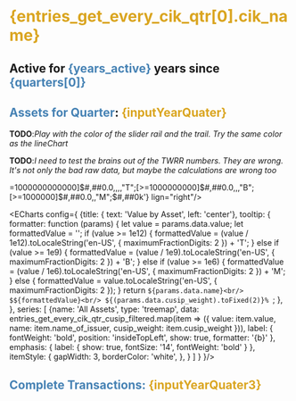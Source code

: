 
<script>
 /** @type {import('./$types').PageData} */

let quarters = props.entries_get_every_cik_qtr.map(item => (item.quarter));
let years_active = quarters.length/4;
let sliderValue = quarters.length -1;
$: inputYearQuater = quarters[sliderValue];

// ##### Data for the main overview Line Chart
let entries_get_every_cik_qtr = props.entries_get_every_cik_qtr;

// ##### Data for the dynamicly filtered Big Value components
$: entries_get_every_cik_qtr_filtered = props.entries_get_every_cik_qtr.filter(d => d.quarter === inputYearQuater);
$: prev_quarter = entries_get_every_cik_qtr_filtered.map(item => (item.prev_quarter))[0];

// ##### Data for the dynamicly filtered DataTable and Treemap components
$: entries_get_every_cik_qtr_cusip_filtered = props.entries_get_every_cik_qtr_cusip.filter(d => d.quarter === inputYearQuater);

// ###### formatting of numbers, currency, percentages
const format_usd = '[>=1000000000000]$#,##0.0,,,,"T";[>=1000000000]$#,##0.0,,,"B";[>=1000000]$#,##0.0,,"M";$#,##0k'
const format_shares = '[>=1000000000]#,##0.0,,,"B";[>=1000000]#,##0.0,"M";#,##0k'
// ########################################################################
let quarters3 = props.entries_get_overview_tr_closed.map(item => (item.quarter)).reverse();

let sliderValue3 = quarters3.length -1;
$: inputYearQuater3 = quarters3[sliderValue3];

$: entries_get_overview_tr_closed_filtered = props.entries_get_overview_tr_closed.filter(d => d.quarter === inputYearQuater3);

</script>


# <span style="color: goldenrod;">{entries_get_every_cik_qtr[0].cik_name}</span>
## Active for **<span style="color: steelblue;">{years_active}</span>** years since **<span style="color: steelblue;">{quarters[0]}</span>**

<LineChart
title="Value($)"
    data={entries_get_every_cik_qtr}
    x=quarter
    y=value_usd fmt={format_usd}
    yFmt={format_usd}>
</LineChart>

## **<span style="color: steelblue;">Assets for Quarter</span>**: **<span style="color: goldenrod;">{inputYearQuater}</span>**
<Slider bind:quarters={quarters} bind:quarterValue={sliderValue} />

**TODO**:*Play with the color of the slider rail and the trail. Try the same color as the lineChart*

**TODO**:*I need to test the brains out of the TWRR numbers. They are wrong. It's not only the bad raw data, but maybe the calculations are wrong too*




<BigValue
    data={entries_get_every_cik_qtr_filtered}
    title="Value"
    value=value_usd  
    fmt={format_usd}
    comparison=prc_change_value
    Comparisonfmt='#0.01\%'  
    comparisonTitle="% Over {prev_quarter}"
/>

<BigValue
    data={entries_get_every_cik_qtr_filtered}
    title="# of Assets"
    value=num_assets   
    comparison=prc_change_num_assets
    Comparisonfmt='#0.01\%'  
    comparisonTitle="% Over {prev_quarter}"
/> 

<BigValue
    data={entries_get_every_cik_qtr_filtered}
    title="TWRR"
    value=roll_mean_cik_qtr_prc_change  
    fmt='#0\%'
    Comparisonfmt='#0.01\%'  
    comparison=roll_mean_cik_qtr_prc_change
    comparisonTitle="% Over {prev_quarter}"
/> 


<Tabs>
<Tab label="Table">
<DataTable data="{entries_get_every_cik_qtr_cusip_filtered}" link="cusip" search="true" rows=9>
    <Column id="name_of_issuer"  title='Name' wrap='true'/>
    <Column id="value" fmt={'[>=1000000000000]$#,##0.0,,,,"T";[>=1000000000]$#,##0.0,,,"B";[>=1000000]$#,##0.0,,"M";$#,##0k'} lign="right"/>
    <Column id="prc_change_value" contentType=delta fmt='#0.01\%' title="QoQ" lign="left"/>
    <Column id="prc_change_shares" contentType=delta fmt='#0.01\%' title="Shares(Sell/Buy)"/>
    <Column id="cusip_weight" title='Weight' fmt='#0.01\%' />
    <Column id="rolling_twrr" title='Rolling TWRR' fmt='#0.01\%' /> 

    
</DataTable>
</Tab>


<Tab label="Chart">

<ECharts config={
    {title: {
            text: 'Value by Asset',
            left: 'center'},
        tooltip: {
        formatter: function (params) {
                    let value = params.data.value;
                    let formattedValue = '';
                    if (value >= 1e12) {
                        formattedValue = (value / 1e12).toLocaleString('en-US', { maximumFractionDigits: 2 }) + 'T';
                    } else if (value >= 1e9) {
                        formattedValue = (value / 1e9).toLocaleString('en-US', { maximumFractionDigits: 2 }) + 'B';
                    } else if (value >= 1e6) {
                        formattedValue = (value / 1e6).toLocaleString('en-US', { maximumFractionDigits: 2 }) + 'M';
                    } else {
                        formattedValue = value.toLocaleString('en-US', { maximumFractionDigits: 2 });
                    }
                    return `${params.data.name}<br/>
                    $${formattedValue}<br/>
                    ${(params.data.cusip_weight).toFixed(2)}% `;
                },
    },
        series: [
        {name: 'All Assets',
            type: 'treemap',
            data: entries_get_every_cik_qtr_cusip_filtered.map(item => ({
                    value: item.value,
                    name: item.name_of_issuer,
                    cusip_weight: item.cusip_weight
                })),
            label: {
                fontWeight: 'bold',
            position: 'insideTopLeft',
            show: true,
            formatter: '{b}'
            },
            emphasis: {
                label: {
                    show: true,
                    fontSize: '14',
                    fontWeight: 'bold'
                }
            },
            itemStyle: {
                gapWidth: 3,
                borderColor: 'white',
            },
        }
        ]
    }
}/>
</Tab>
</Tabs>

<!-- **TODO**:*Add more stats for individual superinvestor. Maybe the best and the worst trades, a new section on transactions...etc* -->

## **<span style="color: steelblue;">Complete Transactions:</span>** **<span style="color: goldenrod;">{inputYearQuater3}</span>**

<Slider bind:quarters={quarters3} bind:quarterValue={sliderValue3} />

<DataTable data="{entries_get_overview_tr_closed_filtered}"  search="true" rows=9>
    <Column id="quarter"  title='Quarter'/>
    <Column id="num_closed_tr_per_qtr" title='# Transactions'/>
    <Column id="qtr_mean_tr_twr"  fmt='#0.01\%' title="Mean Qtr TWRR"/>
    <Column id="qtr_open_closed_tr_ratio" title='Open/Closed Ratio'/> 
</DataTable>